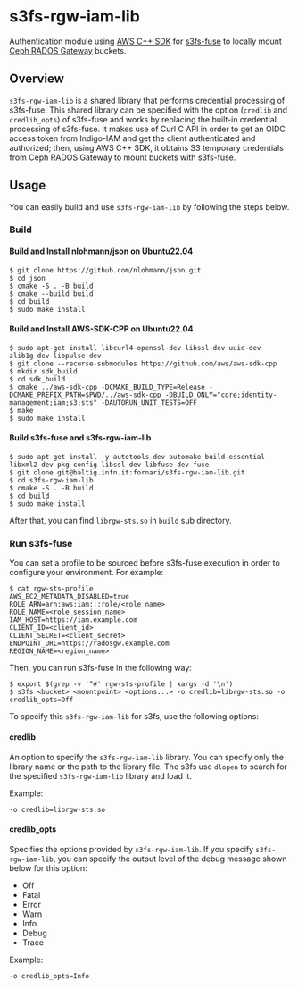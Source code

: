 # s3fs-rgw-iam-lib

Authentication module using [AWS C++ SDK](https://github.com/aws/aws-sdk-cpp) for [s3fs-fuse](https://github.com/s3fs-fuse/s3fs-fuse/) to locally mount [Ceph RADOS Gateway](https://docs.ceph.com/en/latest/radosgw/index.html) buckets.

## Overview
`s3fs-rgw-iam-lib` is a shared library that performs credential processing of s3fs-fuse.
This shared library can be specified with the option (`credlib` and `credlib_opts`) of s3fs-fuse and works by replacing the built-in credential processing of s3fs-fuse.
It makes use of Curl C API in order to get an OIDC access token from Indigo-IAM and get the client authenticated and authorized; then, using AWS C++ SDK, it obtains S3 temporary credentials from Ceph RADOS Gateway to mount buckets with s3fs-fuse. 

## Usage
You can easily build and use `s3fs-rgw-iam-lib` by following the steps below.

### Build

#### Build and Install nlohmann/json on Ubuntu22.04
```
$ git clone https://github.com/nlohmann/json.git
$ cd json
$ cmake -S . -B build
$ cmake --build build
$ cd build
$ sudo make install
```

#### Build and Install AWS-SDK-CPP on Ubuntu22.04
```
$ sudo apt-get install libcurl4-openssl-dev libssl-dev uuid-dev zlib1g-dev libpulse-dev
$ git clone --recurse-submodules https://github.com/aws/aws-sdk-cpp
$ mkdir sdk_build
$ cd sdk_build
$ cmake ../aws-sdk-cpp -DCMAKE_BUILD_TYPE=Release -DCMAKE_PREFIX_PATH=$PWD/../aws-sdk-cpp -DBUILD_ONLY="core;identity-management;iam;s3;sts" -DAUTORUN_UNIT_TESTS=OFF 
$ make
$ sudo make install
```

#### Build s3fs-fuse and s3fs-rgw-iam-lib
```
$ sudo apt-get install -y autotools-dev automake build-essential libxml2-dev pkg-config libssl-dev libfuse-dev fuse
$ git clone git@baltig.infn.it:fornari/s3fs-rgw-iam-lib.git
$ cd s3fs-rgw-iam-lib
$ cmake -S . -B build
$ cd build
$ sudo make install
```
After that, you can find `librgw-sts.so` in `build` sub directory.

### Run s3fs-fuse
You can set a profile to be sourced before s3fs-fuse execution in order to configure your environment.
For example:
```
$ cat rgw-sts-profile
AWS_EC2_METADATA_DISABLED=true
ROLE_ARN=arn:aws:iam:::role/<role_name>
ROLE_NAME=<role_session_name>
IAM_HOST=https://iam.example.com
CLIENT_ID=<client_id>
CLIENT_SECRET=<client_secret>
ENDPOINT_URL=https://radosgw.example.com
REGION_NAME=<region_name>
```
Then, you can run s3fs-fuse in the following way:
```
$ export $(grep -v '^#' rgw-sts-profile | xargs -d '\n')
$ s3fs <bucket> <mountpoint> <options...> -o credlib=librgw-sts.so -o credlib_opts=Off
```
To specify this `s3fs-rgw-iam-lib` for s3fs, use the following options:

#### credlib
An option to specify the `s3fs-rgw-iam-lib` library.
You can specify only the library name or the path to the library file.
The s3fs use `dlopen` to search for the specified `s3fs-rgw-iam-lib` library and load it.

Example:
```
-o credlib=librgw-sts.so
```

#### credlib_opts
Specifies the options provided by `s3fs-rgw-iam-lib`.
If you specify `s3fs-rgw-iam-lib`, you can specify the output level of the debug message shown below for this option:
- Off
- Fatal
- Error
- Warn
- Info
- Debug
- Trace

Example:
```
-o credlib_opts=Info
```
